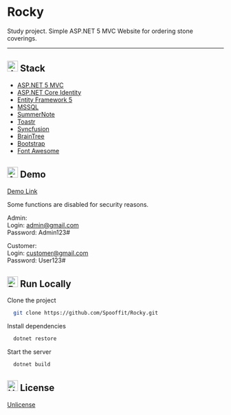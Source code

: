 # Rocky

Study project. Simple ASP.NET 5 MVC Website for ordering stone coverings.

<hr>

<h2><img src="https://raw.githubusercontent.com/Tarikul-Islam-Anik/Animated-Fluent-Emojis/master/Emojis/Animals/Jellyfish.png" alt="Jellyfish" width="25" height="25" /> Stack</h2>

* [ASP.NET 5 MVC](https://learn.microsoft.com/en-us/aspnet/mvc/overview/getting-started/introduction/getting-started)
* [ASP.NET Core Identity](https://learn.microsoft.com/en-us/aspnet/core/security/authentication/identity?view=aspnetcore-7.0&tabs=visual-studio)
* [Entity Framework 5](https://learn.microsoft.com/en-us/ef/core/what-is-new/ef-core-5.0/whatsnew)
* [MSSQL](https://www.microsoft.com/ru-ru/sql-server/sql-server-2019)
* [SummerNote](https://summernote.org/)
* [Toastr](https://codeseven.github.io/toastr/)
* [Syncfusion](https://ej2.syncfusion.com/aspnetcore/Grid/GridOverview#/material)
* [BrainTree](https://www.braintreepayments.com/)
* [Bootstrap](https://getbootstrap.com/)
* [Font Awesome](https://fontawesome.com/)

<h2><img src="https://raw.githubusercontent.com/Tarikul-Islam-Anik/Animated-Fluent-Emojis/master/Emojis/Travel%20and%20places/Airplane%20Arrival.png" alt="Airplane Arrival" width="25" height="25" /> Demo</h2>

[Demo Link](https://supekek-001-site1.ctempurl.com)

Some functions are disabled for security reasons.

Admin: <br>
Login: admin@gmail.com <br>
Password: Admin123# <br>

Customer: <br>
Login: customer@gmail.com <br>
Password: User123# <br>

<h2><img src="https://raw.githubusercontent.com/Tarikul-Islam-Anik/Animated-Fluent-Emojis/master/Emojis/Travel%20and%20places/Rocket.png" alt="Rocket" width="25" height="25" /> Run Locally</h2>

Clone the project

```bash
  git clone https://github.com/Spooffit/Rocky.git
```

Install dependencies

```bash
  dotnet restore
```

Start the server

```bash
  dotnet build
```

<h2><img src="https://raw.githubusercontent.com/Tarikul-Islam-Anik/Animated-Fluent-Emojis/master/Emojis/Symbols/Hamsa.png" alt="Hamsa" width="25" height="25" /> License</h2>

[Unlicense](https://github.com/Spooffit/Rocky/blob/main/LICENSE)


